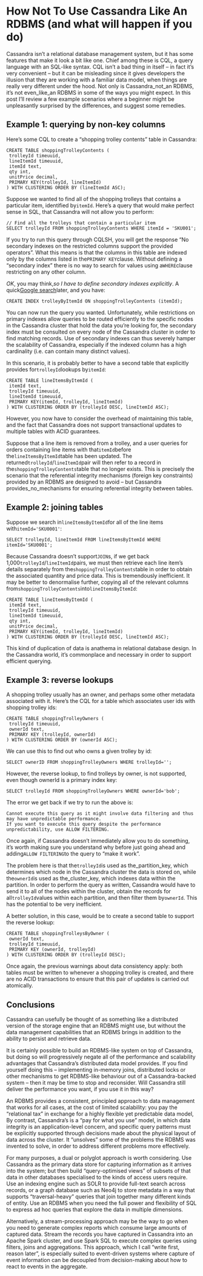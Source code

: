# How Not To Use Cassandra Like An RDBMS \(and what will happen if you do\)

Cassandra isn’t a relational database management system, but it has some features that make it look a bit like one. Chief among these is CQL, a query language with an SQL-like syntax. CQL isn’t a bad thing in itself – in fact it’s very convenient – but it can be misleading since it gives developers the illusion that they are working with a familiar data model, when things are really very different under the hood. Not only is Cassandra_not_an RDBMS, it’s not even_like_an RDBMS in some of the ways you might expect. In this post I’ll review a few example scenarios where a beginner might be unpleasantly surprised by the differences, and suggest some remedies.

## Example 1: querying by non-key columns

Here’s some CQL to create a “shopping trolley contents” table in Cassandra:

```
CREATE TABLE shoppingTrolleyContents (
 trolleyId timeuuid,
 lineItemId timeuuid,
 itemId text,
 qty int,
 unitPrice decimal,
 PRIMARY KEY(trolleyId, lineItemId)
) WITH CLUSTERING ORDER BY (lineItemId ASC);
```

Suppose we wanted to find all of the shopping trolleys that contains a particular item, identified by`itemId`. Here’s a query that would make perfect sense in SQL, that Cassandra will not allow you to perform:

```
// Find all the trolleys that contain a particular item
SELECT trolleyId FROM shoppingTrolleyContents WHERE itemId = 'SKU001';
```

If you try to run this query through CQLSH, you will get the response “No secondary indexes on the restricted columns support the provided operators”. What this means is that the columns in this table are indexed only by the columns listed in the`PRIMARY KEY`clause. Without defining a “secondary index” there is no way to search for values using a`WHERE`clause restricting on any other column.

_OK_, you may think,_so I have to define secondary indexes explicitly_. A quick[Google search](https://docs.datastax.com/en/cql/3.1/cql/cql_reference/create_index_r.html)later, and you have:

```
CREATE INDEX trolleyByItemId ON shoppingTrolleyContents (itemId);
```

You can now run the query you wanted. Unfortunately, while restrictions on primary indexes allow queries to be routed efficiently to the specific nodes in the Cassandra cluster that hold the data you’re looking for, the secondary index must be consulted on every node of the Cassandra cluster in order to find matching records. Use of secondary indexes can thus severely hamper the scalability of Cassandra, especially if the indexed column has a high cardinality \(i.e. can contain many distinct values\).

In this scenario, it is probably better to have a second table that explicitly provides for`trolleyId`lookups by`itemId`:

```
CREATE TABLE lineItemsByItemId (
 itemId text,
 trolleyId timeuuid,
 lineItemId timeuuid,
 PRIMARY KEY(itemId, trolleyId, lineItemId)
) WITH CLUSTERING ORDER BY (trolleyId DESC, lineItemId ASC);
```

However, you now have to consider the overhead of maintaining this table, and the fact that Cassandra does not support transactional updates to multiple tables with ACID guarantees.

Suppose that a line item is removed from a trolley, and a user queries for orders containing line items with that`itemId`before the`lineItemsByItemId`table has been updated. The returned`trolleyId`/`lineItemId`pair will then refer to a record in the`shoppingTrolleyContents`table that no longer exists. This is precisely the scenario that the referential integrity mechanisms \(foreign key constraints\) provided by an RDBMS are designed to avoid – but Cassandra provides_no_mechanisms for ensuring referential integrity between tables.

## Example 2: joining tables

Suppose we search in`lineItemsByItemId`for all of the line items with`itemId='SKU0001'`:

```
SELECT trolleyId, lineItemId FROM lineItemsByItemId WHERE itemId='SKU0001';
```

Because Cassandra doesn’t support`JOIN`s, if we get back 1,000`trolleyId`/`lineItemId`pairs, we must then retrieve each line item’s details separately from the`shoppingTrolleyContents`table in order to obtain the associated quantity and price data. This is tremendously inefficient. It may be better to denormalise further, copying all of the relevant columns from`shoppingTrolleyContents`into`lineItemsByItemId`:

```
CREATE TABLE lineItemsByItemId (
 itemId text,
 trolleyId timeuuid,
 lineItemId timeuuid,
 qty int,
 unitPrice decimal,
 PRIMARY KEY(itemId, trolleyId, lineItemId)
) WITH CLUSTERING ORDER BY (trolleyId DESC, lineItemId ASC);
```

This kind of duplication of data is anathema in relational database design. In the Cassandra world, it’s commonplace and necessary in order to support efficient querying.

## Example 3: reverse lookups

A shopping trolley usually has an owner, and perhaps some other metadata associated with it. Here’s the CQL for a table which associates user ids with shopping trolley ids:

```
CREATE TABLE shoppingTrolleyOwners (
 trolleyId timeuuid,
 ownerId text,
 PRIMARY KEY (trolleyId, ownerId)
) WITH CLUSTERING ORDER BY (ownerId ASC);
```

We can use this to find out who owns a given trolley by id:

```
SELECT ownerID FROM shoppingTrolleyOwners WHERE trolleyId='';
```

However, the reverse lookup, to find trolleys by owner, is not supported, even though ownerId is a primary index key:

```
SELECT trolleyId FROM shoppingTrolleyOwners WHERE ownerId='bob';
```

The error we get back if we try to run the above is:

```
Cannot execute this query as it might involve data filtering and thus may have unpredictable performance. 
If you want to execute this query despite the performance unpredictability, use ALLOW FILTERING.
```

Once again, if Cassandra doesn’t immediately allow you to do something, it’s worth making sure you understand why before just going ahead and adding`ALLOW FILTERING`to the query to “make it work”.

The problem here is that the`trolleyId`is used as the_partition_key, which determines which node in the Cassandra cluster the data is stored on, while the`ownerId`is used as the_cluster_key, which indexes data within the partition. In order to perform the query as written, Cassandra would have to send it to all of the nodes within the cluster, obtain the records for all`trolleyId`values within each partition, and then filter them by`ownerId`. This has the potential to be very inefficient.

A better solution, in this case, would be to create a second table to support the reverse lookup:

```
CREATE TABLE shoppingTrolleysByOwner (
 ownerId text,
 trolleyId timeuuid,
 PRIMARY KEY (ownerId, trolleyId)
) WITH CLUSTERING ORDER BY (trolleyId DESC);
```

Once again, the previous warnings about data consistency apply: both tables must be written to whenever a shopping trolley is created, and there are no ACID transactions to ensure that this pair of updates is carried out atomically.

## Conclusions

Cassandra can usefully be thought of as something like a distributed version of the storage engine that an RDBMS might use, but without the data management capabilities that an RDBMS brings in addition to the ability to persist and retrieve data.

It is certainly possible to build an RDBMS-like system on top of Cassandra, but doing so will progressively negate all of the performance and scalability advantages that Cassandra’s distributed data model provides. If you find yourself doing this – implementing in-memory joins, distributed locks or other mechanisms to get RDBMS-like behaviour out of a Cassandra-backed system – then it may be time to stop and reconsider. Will Cassandra still deliver the performance you want, if you use it in this way?

An RDBMS provides a consistent, principled approach to data management that works for all cases, at the cost of limited scalability: you pay the “relational tax” in exchange for a highly flexible yet predictable data model, By contrast, Cassandra’s is a “pay for what you use” model, in which data integrity is an application-level concern, and specific query patterns must be explicitly supported through decisions made about the physical layout of data across the cluster. It “unsolves” some of the problems the RDBMS was invented to solve, in order to address different problems more effectively.

For many purposes, a dual or polyglot approach is worth considering. Use Cassandra as the primary data store for capturing information as it arrives into the system; but then build “query-optimised views” of subsets of that data in other databases specialised to the kinds of access users require. Use an indexing engine such as SOLR to provide full-text search across records, or a graph database such as Neo4j to store metadata in a way that supports “traversal-heavy” queries that join together many different kinds of entity. Use an RDBMS when you need the full power and flexibility of SQL to express ad hoc queries that explore the data in multiple dimensions.

Alternatively, a stream-processing approach may be the way to go when you need to generate complex reports which consume large amounts of captured data. Stream the records you have captured in Cassandra into an Apache Spark cluster, and use Spark SQL to execute complex queries using filters, joins and aggregations. This approach, which I call “write first, reason later”, is especially suited to event-driven systems where capture of event information can be decoupled from decision-making about how to react to events in the aggregate.



